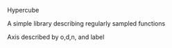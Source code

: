 Hypercube

A simple library describing regularly sampled functions



Axis described by o,d,n, and label



